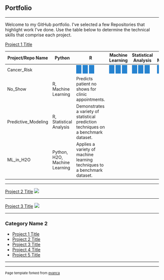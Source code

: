## Portfolio

---

Welcome to my GitHub portfolio.  I've selected a few Repositories that highlight work I've done.  Use the table below to determine the technical skills that comprise each project.

[Project 1 Title](/sample_page)

Project/Repo Name | Python | R | Machine Learning | Statistical Analysis | Data Management
--- | --- | --- | --- | --- | ---
Cancer_Risk | | <img src="images/pip.jpg?raw=true"/> <img src="images/pip.jpg?raw=true"/> <img src="images/pip.jpg?raw=true"/> | <img src="images/pip.jpg?raw=true"/> <img src="images/pip.jpg?raw=true"/> <img src="images/pip.jpg?raw=true"/> | <img src="images/pip.jpg?raw=true"/> <img src="images/pip.jpg?raw=true"/> <img src="images/pip.jpg?raw=true"/>|<img src="images/pip.jpg?raw=true"/> <img src="images/pip.jpg?raw=true"/>
No_Show | R, Machine Learning | Predicts patient no shows for clinic appointments.
Predictive_Modeling | R, Statistical Analysis | Demonstrates a variety of statistical prediction techniques on a benchmark dataset.
ML_in_H2O | Python, H2O, Machine Learning | Applies a variety of machine learning techniques to a benchmark dataset.

---
[Project 2 Title](/pdf/sample_presentation.pdf)
<img src="images/dummy_thumbnail.jpg?raw=true"/>

---
[Project 3 Title](http://example.com/)
<img src="images/dummy_thumbnail.jpg?raw=true"/>

---

### Category Name 2

- [Project 1 Title](http://example.com/)
- [Project 2 Title](http://example.com/)
- [Project 3 Title](http://example.com/)
- [Project 4 Title](http://example.com/)
- [Project 5 Title](http://example.com/)

---




---
<p style="font-size:11px">Page template forked from <a href="https://github.com/evanca/quick-portfolio">evanca</a></p>
<!-- Remove above link if you don't want to attibute -->
